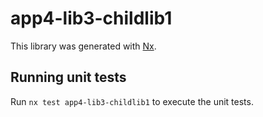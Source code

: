 # app4-lib3-childlib1

This library was generated with [Nx](https://nx.dev).

## Running unit tests

Run `nx test app4-lib3-childlib1` to execute the unit tests.
